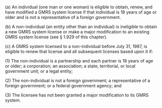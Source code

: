 (a) An individual (one man or one woman) is eligible to obtain, renew, and have modified a GMRS system license if that individual is 18 years of age or older and is not a representative of a foreign government.

(b) A non-individual (an entity other than an individual) is ineligible to obtain a new GMRS system license or make a major modification to an existing GMRS system license (see § 1.929 of this chapter).

(c) A GMRS system licensed to a non-individual before July 31, 1987, is eligible to renew that license and all subsequent licenses based upon it if:

(1) The non-individual is a partnership and each partner is 18 years of age or older; a corporation; an association; a state, territorial, or local government unit; or a legal entity;

(2) The non-individual is not a foreign government; a representative of a foreign government; or a federal government agency; and

(3) The licensee has not been granted a major modification to its GMRS system.

